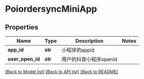# PoiordersyncMiniApp

## Properties
Name | Type | Description | Notes
------------ | ------------- | ------------- | -------------
**app_id** | **str** | 小程序的appid | 
**user_open_id** | **str** | 用户的抖音小程序openid | 

[[Back to Model list]](../README.md#documentation-for-models) [[Back to API list]](../README.md#documentation-for-api-endpoints) [[Back to README]](../README.md)

